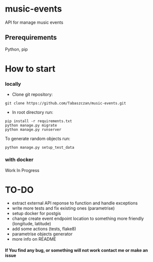 # music-events
API for manage music events

## Prerequirements
Python, pip
# How to start
### locally
- Clone git repository:

```
git clone https://github.com/Tabaszczan/music-events.git
```
- In root directory run:

```
pip install -r requirements.txt
python manage.py migrate
python manage.py runserver
```
To generate random objects run:

```
python manage.py setup_test_data
```

### with docker
Work In Progress
# TO-DO
- extract external API reponse to function and handle exceptions 
- write more tests and fix existing ones (parametrise)
- setup docker for postgis 
- change create event endpoint location to something more friendly (longitude, latitude)
- add some actions (tests, flake8)
- parametrise objects generator
- more info on README

#### If You find any bug, or something will not work contact me or make an issue
